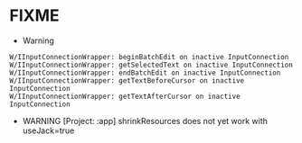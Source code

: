 
# FIXME

* Warning

```
W/IInputConnectionWrapper: beginBatchEdit on inactive InputConnection
W/IInputConnectionWrapper: getSelectedText on inactive InputConnection
W/IInputConnectionWrapper: endBatchEdit on inactive InputConnection
W/IInputConnectionWrapper: getTextBeforeCursor on inactive InputConnection
W/IInputConnectionWrapper: getTextAfterCursor on inactive InputConnection
```


* WARNING [Project: :app] shrinkResources does not yet work with useJack=true
